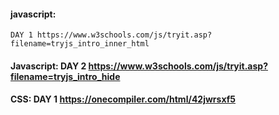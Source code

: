#### javascript: 
    DAY 1 https://www.w3schools.com/js/tryit.asp?filename=tryjs_intro_inner_html
#### Javascript: DAY 2 https://www.w3schools.com/js/tryit.asp?filename=tryjs_intro_hide
#### CSS: DAY 1        https://onecompiler.com/html/42jwrsxf5
